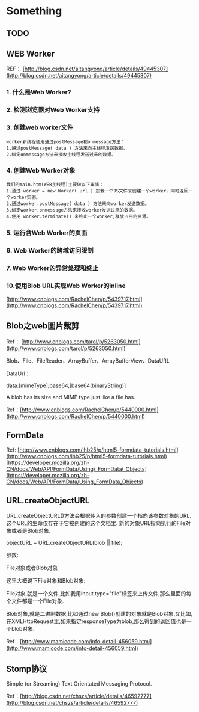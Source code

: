 # Something

## TODO

## WEB Worker

REF： [http://blog.csdn.net/aitangyong/article/details/49445307](http://blog.csdn.net/aitangyong/article/details/49445307)

### 1. 什么是Web Worker?

### 2. 检测浏览器对Web Worker支持

### 3. 创建web worker文件

```text
worker新线程使用通过postMessage和onmessage方法：
1.通过postMessage( data ) 方法来向主线程发送数据。
2.绑定onmessage方法来接收主线程发送过来的数据。
```

### 4. 创建Web Worker对象

```text
我们的main.htm(WEB主线程)主要做以下事情：
1.通过 worker = new Worker( url ) 加载一个JS文件来创建一个worker，同时返回一个worker实例。
2.通过worker.postMessage( data ) 方法来向worker发送数据。
3.绑定worker.onmessage方法来接收worker发送过来的数据。
4.使用 worker.terminate() 来终止一个worker,释放占用的资源。
```

### 5. 运行含Web Worker的页面

### 6. Web Worker的跨域访问限制

### 7. Web Worker的异常处理和终止

### 10.使用Blob URL实现Web Worker的inline

[http://www.cnblogs.com/RachelChen/p/5439717.html](http://www.cnblogs.com/RachelChen/p/5439717.html)

## Blob之web圖片裁剪

Ref： [http://www.cnblogs.com/tarol/p/5263050.html](http://www.cnblogs.com/tarol/p/5263050.html)

Blob、File、FileReader、ArrayBuffer、ArrayBufferView、DataURL

DataUrl：

data:\[mimeType\];base64,\[base64\(binaryString\)\]

A blob has its size and MIME type just like a file has.

Ref：[http://www.cnblogs.com/RachelChen/p/5440000.html](http://www.cnblogs.com/RachelChen/p/5440000.html)

## FormData

Ref: [http://www.cnblogs.com/lhb25/p/html5-formdata-tutorials.html](http://www.cnblogs.com/lhb25/p/html5-formdata-tutorials.html) [https://developer.mozilla.org/zh-CN/docs/Web/API/FormData/Using\_FormData\_Objects](https://developer.mozilla.org/zh-CN/docs/Web/API/FormData/Using_FormData_Objects)

## URL.createObjectURL

URL.createObjectURL\(\)方法会根据传入的参数创建一个指向该参数对象的URL. 这个URL的生命仅存在于它被创建的这个文档里. 新的对象URL指向执行的File对象或者是Blob对象.

objectURL = URL.createObjectURL\(blob \|\| file\);

参数:

File对象或者Blob对象

这里大概说下File对象和Blob对象:

File对象,就是一个文件,比如我用input type="file"标签来上传文件,那么里面的每个文件都是一个File对象.

Blob对象,就是二进制数据,比如通过new Blob\(\)创建的对象就是Blob对象.又比如,在XMLHttpRequest里,如果指定responseType为blob,那么得到的返回值也是一个blob对象.

Ref：[http://www.mamicode.com/info-detail-456059.html](http://www.mamicode.com/info-detail-456059.html)

## Stomp协议

Simple \(or Streaming\) Text Orientated Messaging Protocol.

Ref：[http://blog.csdn.net/chszs/article/details/46592777](http://blog.csdn.net/chszs/article/details/46592777)

